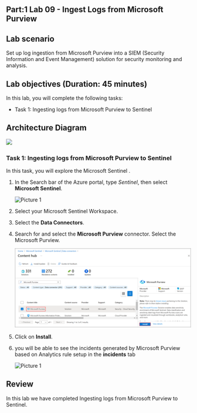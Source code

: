 ## Part:1 Lab 09 - Ingest Logs from Microsoft Purview

## Lab scenario
Set up log ingestion from Microsoft Purview into a SIEM (Security Information and Event Management) solution for security monitoring and analysis.

## Lab objectives (Duration: 45 minutes)
In this lab, you will complete the following tasks:
- Task 1: Ingesting logs from Microsoft Purview to Sentinel

## Architecture Diagram

   ![](../media/lab08.png)

### Task 1: Ingesting logs from Microsoft Purview to Sentinel 

In this task, you will explore the Microsoft Sentinel .

1. In the Search bar of the Azure portal, type *Sentinel*, then select **Microsoft Sentinel**.

     ![Picture 1](../media/image_7.png)

2. Select your Microsoft Sentinel Workspace.

3. Select the **Data Connectors**.

4. Search for and select the **Microsoft Purview** connector. Select the Microsoft Purview.

   ![Picture 1](../media/image_30.png)

5. Click on **Install**.

6. you will be able to see the incidents generated by Microsoft Purview based on Analytics rule setup in the **incidents** tab

   ![Picture 1](../media/Sentinel_course_incidents_3.png)

## Review
In this lab we have completed Ingesting logs from Microsoft Purview to Sentinel.
